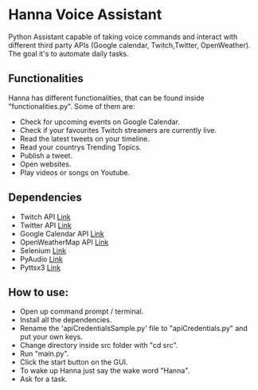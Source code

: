 # Hanna Voice Assistant

Python Assistant capable of taking voice commands and interact with different third party APIs (Google calendar, Twitch,Twitter, OpenWeather). The goal it's to automate daily tasks.

## Functionalities

Hanna has different functionalities, that can be found inside "functionalities.py". Some of them are:

-   Check for upcoming events on Google Calendar.
-   Check if your favourites Twitch streamers are currently live.
-   Read the latest tweets on your timeline.
-   Read your countrys Trending Topics.
-   Publish a tweet.
-   Open websites.
-   Play videos or songs on Youtube.

## Dependencies

-   Twitch API [Link](https://dev.twitch.tv/docs/api/)
-   Twitter API [Link](https://developer.twitter.com/en)
-   Google Calendar API [Link](https://developers.google.com/calendar)
-   OpenWeatherMap API [Link](https://openweathermap.org/api)
-   Selenium [Link](https://selenium-python.readthedocs.io/)
-   PyAudio [Link](https://pypi.org/project/PyAudio/)
-   Pyttsx3 [Link](https://pypi.org/project/pyttsx3/)

## How to use:

-   Open up command prompt / terminal.
-   Install all the dependencies.
-   Rename the 'apiCredentialsSample.py' file to "apiCredentials.py" and put your own keys.
-   Change directory inside src folder with "cd src".
-   Run "main.py".
-   Click the start button on the GUI.
-   To wake up Hanna just say the wake word "Hanna".
-   Ask for a task.
